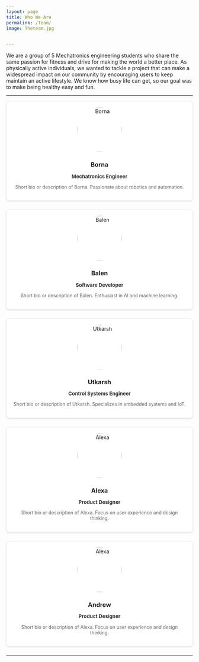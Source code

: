 ```yaml
---
layout: page
title: Who We Are
permalink: /Team/
image: Theteam.jpg


---
```


We are a group of 5 Mechatronics engineering students who share the same passion for fitness and drive for making the world a better place. As physically active individuals, we wanted to tackle a project that can make a widespread impact on our community by encouraging users to keep maintain an active lifestyle. We know how busy life can get, so our goal was to make being healthy easy and fun.

***

<!-- Team Member 1 Card -->
<div style="border: 1px solid #ececec; box-shadow: 0 2px 4px rgba(0, 0, 0, 0.1); border-radius: 8px; padding: 16px; margin-bottom: 24px; text-align: center; background-color: white;">
  <img src="{{ '/images/Borna.JPG' | prepend: site.baseurl }}" alt="Borna" style="width: 120px; height: 120px; border-radius: 60px; margin-bottom: 16px;">
  <h3 style="margin: 8px 0;">Borna</h3>
  <p style="font-size: 0.95em; color: #333; font-weight: bold;">Mechatronics Engineer</p>
  <p style="font-size: 0.9em; color: #666;">Short bio or description of Borna. Passionate about robotics and automation.</p>
</div>

<!-- Team Member 2 Card -->
<div style="border: 1px solid #ececec; box-shadow: 0 2px 4px rgba(0, 0, 0, 0.1); border-radius: 8px; padding: 16px; margin-bottom: 24px; text-align: center; background-color: white;">
  <img src="{{ '/images/Balen.JPG' | prepend: site.baseurl }}" alt="Balen" style="width: 120px; height: 120px; border-radius: 60px; margin-bottom: 16px;">
  <h3 style="margin: 8px 0;">Balen</h3>
  <p style="font-size: 0.95em; color: #333; font-weight: bold;">Software Developer</p>
  <p style="font-size: 0.9em; color: #666;">Short bio or description of Balen. Enthusiast in AI and machine learning.</p>
</div>

<!-- Team Member 3 Card -->
<div style="border: 1px solid #ececec; box-shadow: 0 2px 4px rgba(0, 0, 0, 0.1); border-radius: 8px; padding: 16px; margin-bottom: 24px; text-align: center; background-color: white;">
  <img src="{{ '/images/Utkarsh.JPG' | prepend: site.baseurl }}" alt="Utkarsh" style="width: 120px; height: 120px; border-radius: 60px; margin-bottom: 16px;">
  <h3 style="margin: 8px 0;">Utkarsh</h3>
  <p style="font-size: 0.95em; color: #333; font-weight: bold;">Control Systems Engineer</p>
  <p style="font-size: 0.9em; color: #666;">Short bio or description of Utkarsh. Specializes in embedded systems and IoT.</p>
</div>

<!-- Team Member 4 Card -->
<div style="border: 1px solid #ececec; box-shadow: 0 2px 4px rgba(0, 0, 0, 0.1); border-radius: 8px; padding: 16px; margin-bottom: 24px; text-align: center; background-color: white;">
  <img src="{{ '/images/Alexa.JPG' | prepend: site.baseurl }}" alt="Alexa" style="width: 120px; height: 120px; border-radius: 60px; margin-bottom: 16px;">
  <h3 style="margin: 8px 0;">Alexa</h3>
  <p style="font-size: 0.95em; color: #333; font-weight: bold;">Product Designer</p>
  <p style="font-size: 0.9em; color: #666;">Short bio or description of Alexa. Focus on user experience and design thinking.</p>
</div>

<!-- Team Member 4 Card -->
<div style="border: 1px solid #ececec; box-shadow: 0 2px 4px rgba(0, 0, 0, 0.1); border-radius: 8px; padding: 16px; margin-bottom: 24px; text-align: center; background-color: white;">
  <img src="{{ '/images/Andrew.JPEG' | prepend: site.baseurl }}" alt="Alexa" style="width: 120px; height: 120px; border-radius: 60px; margin-bottom: 16px;">
  <h3 style="margin: 8px 0;">Andrew</h3>
  <p style="font-size: 0.95em; color: #333; font-weight: bold;">Product Designer</p>
  <p style="font-size: 0.9em; color: #666;">Short bio or description of Alexa. Focus on user experience and design thinking.</p>
</div>

***


